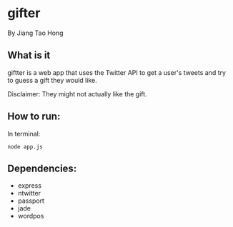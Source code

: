 # gifter

By Jiang Tao Hong

## What is it

giftter is a web app that uses the Twitter API to get a user's tweets and try to guess a gift they would like.

Disclaimer: They might not actually like the gift.

## How to run:

In terminal:

	node app.js

## Dependencies:

* express 
* ntwitter
* passport
* jade
* wordpos